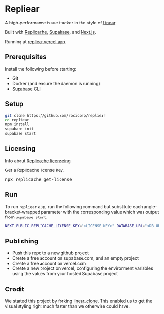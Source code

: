 # Repliear

A high-performance issue tracker in the style of [Linear](https://linear.app/).

Built with [Replicache](https://replicache.dev/), [Supabase](https://supabase.com/), and [Next.js](https://nextjs.org/).

Running at [repliear.vercel.app](https://repliear.vercel.app/).

## Prerequisites

Install the following before starting:

- Git
- Docker (and ensure the daemon is running)
- [Supabase CLI](https://github.com/supabase/cli)


## Setup

```bash
git clone https://github.com/rocicorp/repliear
cd repliear
npm install
supabase init
supabase start
```

## Licensing 

Info about [Replicache licenseing](https://doc.replicache.dev/licensing)

Get a Replicache license key.

<pre>npx replicache get-license</pre>


## Run
To run `repliear` app, run the following command but substitute each angle-bracket-wrapped parameter with the corresponding value which was output from `supabase start`.

```bash
NEXT_PUBLIC_REPLICACHE_LICENSE_KEY="<LICENSE KEY>" DATABASE_URL="<DB URL>" NEXT_PUBLIC_SUPABASE_URL="<API URL>" NEXT_PUBLIC_SUPABASE_KEY="<anon key>" npm run dev
```

## Publishing

- Push this repo to a new github project
- Create a free account on supabase.com, and an empty project
- Create a free account on vercel.com
- Create a new project on vercel, configuring the environment variables using the values from your hosted Supabase project

## Credit

We started this project by forking [linear_clone](https://github.com/tuan3w/linearapp_clone). This enabled us to get the visual styling right much faster than we otherwise could have.
